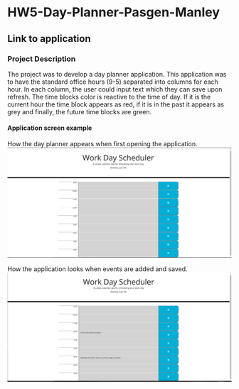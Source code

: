 # HW5-Day-Planner-Pasgen-Manley

## Link to application


### Project Description
The project was to develop a day planner application. This application was to have the standard office hours (9-5) separated into columns for each hour. In each column, the user could input text which they can save upon refresh. The time blocks color is reactive to the time of day. If it is the current hour the time block appears as red, if it is in the past it appears as grey and finally, the future time blocks are green.

#### Application screen example

How the day planner appears when first opening the application.
![Day planner initial look.](./Assets/images/day-planner.png)


How the application looks when events are added and saved.
![Saved event items for reminders.](./Assets/images/filled-in-planner.png)
